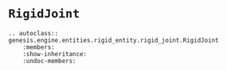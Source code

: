 # `RigidJoint`

```{eval-rst}  
.. autoclass:: genesis.engine.entities.rigid_entity.rigid_joint.RigidJoint
    :members:
    :show-inheritance:
    :undoc-members:
```
